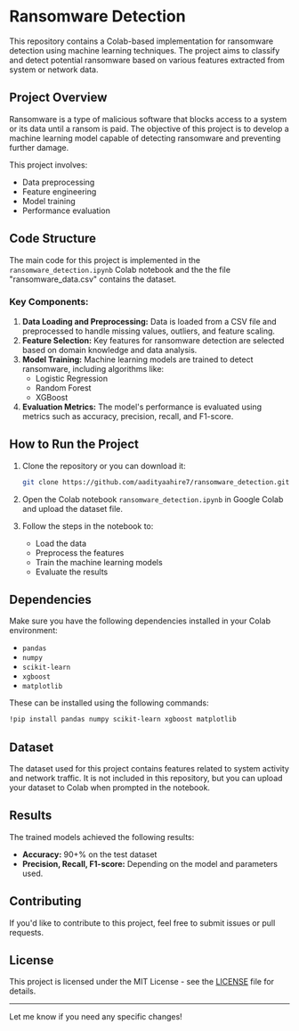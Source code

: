 

# Ransomware Detection

This repository contains a Colab-based implementation for ransomware detection using machine learning techniques. The project aims to classify and detect potential ransomware based on various features extracted from system or network data.

## Project Overview

Ransomware is a type of malicious software that blocks access to a system or its data until a ransom is paid. The objective of this project is to develop a machine learning model capable of detecting ransomware and preventing further damage.

This project involves:
- Data preprocessing
- Feature engineering
- Model training
- Performance evaluation

## Code Structure

The main code for this project is implemented in the `ransomware_detection.ipynb` Colab notebook and the the file "ransomware_data.csv" contains the dataset.

### Key Components:
1. **Data Loading and Preprocessing:** Data is loaded from a CSV file and preprocessed to handle missing values, outliers, and feature scaling.
2. **Feature Selection:** Key features for ransomware detection are selected based on domain knowledge and data analysis.
3. **Model Training:** Machine learning models are trained to detect ransomware, including algorithms like:
   - Logistic Regression
   - Random Forest
   - XGBoost
4. **Evaluation Metrics:** The model's performance is evaluated using metrics such as accuracy, precision, recall, and F1-score.

## How to Run the Project

1. Clone the repository or you can download it:
   ```bash
   git clone https://github.com/aadityaahire7/ransomware_detection.git
   ```

2. Open the Colab notebook `ransomware_detection.ipynb` in Google Colab and upload the dataset file.

3. Follow the steps in the notebook to:
   - Load the data
   - Preprocess the features
   - Train the machine learning models
   - Evaluate the results

## Dependencies

Make sure you have the following dependencies installed in your Colab environment:
- `pandas`
- `numpy`
- `scikit-learn`
- `xgboost`
- `matplotlib`

These can be installed using the following commands:
```bash
!pip install pandas numpy scikit-learn xgboost matplotlib
```

## Dataset

The dataset used for this project contains features related to system activity and network traffic. It is not included in this repository, but you can upload your dataset to Colab when prompted in the notebook.

## Results

The trained models achieved the following results:
- **Accuracy:** 90+% on the test dataset
- **Precision, Recall, F1-score:** Depending on the model and parameters used.

## Contributing

If you'd like to contribute to this project, feel free to submit issues or pull requests.

## License

This project is licensed under the MIT License - see the [LICENSE](LICENSE) file for details.

---

Let me know if you need any specific changes!
